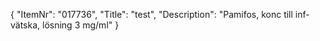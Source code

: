 {
  "ItemNr": "017736",
  "Title": "test",
  "Description": "Pamifos, konc till inf-vätska, lösning 3 mg/ml"
}